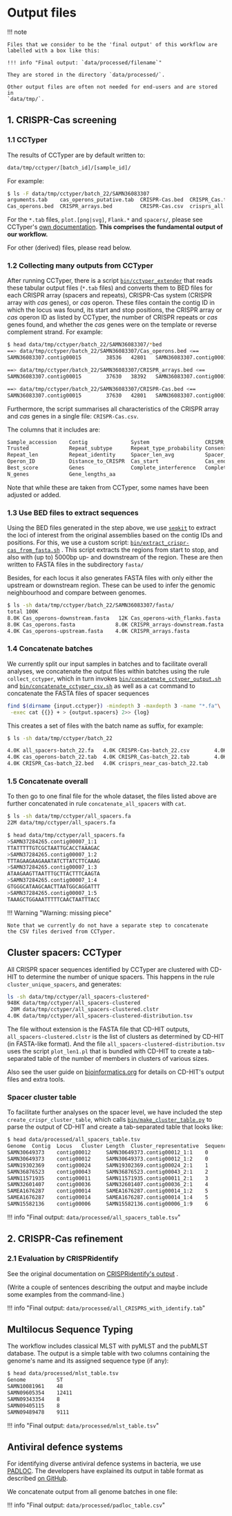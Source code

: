 # Output files

!!! note

    Files that we consider to be the 'final output' of this workflow are
    labelled with a box like this:

    !!! info "Final output: `data/processed/filename`"

    They are stored in the directory `data/processed/`.

    Other output files are often not needed for end-users and are stored in
    `data/tmp/`.

## 1. CRISPR-Cas screening

### 1.1 CCTyper

The results of CCTyper are by default written to:

``` bash
data/tmp/cctyper/[batch_id]/[sample_id]/
```

For example:

``` bash
$ ls -F data/tmp/cctyper/batch_22/SAMN36083307
arguments.tab    cas_operons_putative.tab  CRISPR-Cas.bed  CRISPR_Cas.tab   crisprs.gff           fasta/     Flank.njs  Flank.ntf  genes.tab  plot.png  spacers/
Cas_operons.bed  CRISPR_arrays.bed         CRISPR-Cas.csv  crisprs_all.tab  crisprs_near_cas.tab  Flank.ndb  Flank.not  Flank.nto  hmmer.tab  plot.svg
```

For the `*.tab` files, `plot.[png|svg]`, `Flank.*` and `spacers/`, please see
CCTyper's
[own documentation](https://github.com/Russel88/CRISPRCasTyper?tab=readme-ov-file#output-).
**This comprises the fundamental output of our workflow.**

For other (derived) files, please read below.

### 1.2 Collecting many outputs from CCTyper

After running CCTyper, there is a script
[`bin/cctyper_extender`](https://github.com/UtrechtUniversity/campylobacter-crisprscape/blob/main/bin/cctyper_extender.py)
that reads these tabular output files  (`*.tab` files) and converts them to
BED files for each CRISPR array (spacers and repeats), CRISPR-Cas system
(CRISPR array with _cas_ genes), or _cas_ operon.
These files contain the contig ID in which the locus was found, its start and
stop positions, the CRISPR array or _cas_ operon ID as listed by CCTyper,
the number of CRISPR repeats or _cas_ genes found,
and whether the _cas_ genes were on the template or reverse complement strand.
For example:

``` bash
$ head data/tmp/cctyper/batch_22/SAMN36083307/*bed
==> data/tmp/cctyper/batch_22/SAMN36083307/Cas_operons.bed <==
SAMN36083307.contig00015        38536   42801   SAMN36083307.contig00015@1      3       -

==> data/tmp/cctyper/batch_22/SAMN36083307/CRISPR_arrays.bed <==
SAMN36083307.contig00015        37630   38392   SAMN36083307.contig00015_1      12      -

==> data/tmp/cctyper/batch_22/SAMN36083307/CRISPR-Cas.bed <==
SAMN36083307.contig00015        37630   42801   SAMN36083307.contig00015_1      12      -
```

Furthermore, the script summarises all characteristics of the CRISPR array and
_cas_ genes in a single file: `CRISPR-Cas.csv`.

The columns that it includes are:

``` bash
Sample_accession    Contig              System                  CRISPR_ID           CRISPR_start    CRISPR_end
Trusted             Repeat_subtype      Repeat_type_probability Consensus_repeat    N_repeats
Repeat_len          Repeat_identity     Spacer_len_avg          Spacer_identity     Spacer_len_sem
Operon_ID           Distance_to_CRISPR  Cas_start               Cas_end             Best_type
Best_score          Genes               Complete_interference   Complete_adaptation Strand_cas
N_genes             Gene_lengths_aa
```

Note that while these are taken from CCTyper, some names have been adjusted
or added.

### 1.3 Use BED files to extract sequences

Using the BED files generated in the step above, we use
[`seqkit`](https://bioinf.shenwei.me/seqkit/usage/#subseq)
to extract the loci of interest from the original assemblies based on the
contig IDs and positions.
For this, we use a custom script:
[`bin/extract_crispr-cas_from_fasta.sh`](https://github.com/UtrechtUniversity/campylobacter-crisprscape/blob/main/bin/extract_crispr-cas_from_fasta.sh)
.
This script extracts the regions from start to stop, and also with (up to)
5000bp up- and downstream of the region. These are then written to FASTA files
in the subdirectory `fasta/`

Besides, for each locus it also generates FASTA files with only either the
upstream or downstream region. These can be used to infer the genomic
neighbourhood and compare between genomes.

``` bash
$ ls -sh data/tmp/cctyper/batch_22/SAMN36083307/fasta/
total 100K
8.0K Cas_operons-downstream.fasta   12K Cas_operons-with_flanks.fasta   8.0K CRISPR_arrays-upstream.fasta     8.0K CRISPR-Cas.fasta
8.0K Cas_operons.fasta             8.0K CRISPR_arrays-downstream.fasta   12K CRISPR_arrays-with_flanks.fasta  4.0K CRISPR-Cas-upstream.fasta
4.0K Cas_operons-upstream.fasta    4.0K CRISPR_arrays.fasta             8.0K CRISPR-Cas-downstream.fasta       16K CRISPR-Cas-with_flanks.fasta
```

### 1.4 Concatenate batches

We currently split our input samples in batches and to facilitate overall
analyses, we concatenate the output files within batches using the rule
`collect_cctyper`, which in turn invokes
[`bin/concatenate_cctyper_output.sh`](https://github.com/UtrechtUniversity/campylobacter-crisprscape/blob/main/bin/concatenate_cctyper_output.sh)
and
[`bin/concatenate_cctyper_csv.sh`](https://github.com/UtrechtUniversity/campylobacter-crisprscape/blob/main/bin/concatenate_cctyper_csv.sh)
as well as a `cat` command to concatenate the FASTA files of spacer sequences

``` bash
find $(dirname {input.cctyper}) -mindepth 3 -maxdepth 3 -name "*.fa"\
 -exec cat {{}} + > {output.spacers} 2>> {log}
```

This creates a set of files with the batch name as suffix, for example:

``` bash
$ ls -sh data/tmp/cctyper/batch_22

4.0K all_spacers-batch_22.fa   4.0K CRISPR-Cas-batch_22.csv        4.0K crisprs_orphan-batch_22.tab
4.0K cas_operons-batch_22.tab  4.0K CRISPR_Cas-batch_22.tab        4.0K crisprs_all-batch_22.tab
4.0K CRISPR_Cas-batch_22.bed   4.0K crisprs_near_cas-batch_22.tab
```

### 1.5 Concatenate overall

To then go to one final file for the whole dataset, the files listed above
are further concatenated in rule `concatenate_all_spacers` with `cat`.

``` bash
$ ls -sh data/tmp/cctyper/all_spacers.fa
22M data/tmp/cctyper/all_spacers.fa

$ head data/tmp/cctyper/all_spacers.fa
>SAMN37284265.contig00007_1:1
TTATTTTTGTCGCTAATTGCACCTAAAGAC
>SAMN37284265.contig00007_1:2
TTTAGAAGAAGAAATATCTTATCTTCAAAG
>SAMN37284265.contig00007_1:3
ATAAGAAGTTAATTTGCTTACTTTCAAGTA
>SAMN37284265.contig00007_1:4
GTGGGCATAAGCAACTTAATGGCAGGATTT
>SAMN37284265.contig00007_1:5
TAAAGCTGGAAATTTTTCAACTAATTTACC
```

!!! Warning "Warning: missing piece"

    Note that we currently do not have a separate step to concatenate
    the CSV files derived from CCTyper.

## Cluster spacers: CCTyper

All CRISPR spacer sequences identified by CCTyper are clustered with
CD-HIT to determine the number of unique spacers. This happens in the rule
`cluster_unique_spacers`, and generates:

``` bash
ls -sh data/tmp/cctyper/all_spacers-clustered*
948K data/tmp/cctyper/all_spacers-clustered
 20M data/tmp/cctyper/all_spacers-clustered.clstr
4.0K data/tmp/cctyper/all_spacers-clustered-distribution.tsv
```

The file without extension is the FASTA file that CD-HIT outputs,
`all_spacers-clustered.clstr` is the list of clusters as determined
by CD-HIT (in FASTA-like format). And the file
`all_spacers-clustered-distribution.tsv` uses the script `plot_len1.pl` that
is bundled with CD-HIT to create a tab-separated table of the number of
members in clusters of various sizes.

Also see the user guide on
[bioinformatics.org](https://www.bioinformatics.org/cd-hit/cd-hit-user-guide)
for details on CD-HIT's output files and extra tools.

### Spacer cluster table

To facilitate further analyses on the spacer level, we have included the
step `create_crispr_cluster_table`, which calls
[`bin/make_cluster_table.py`](https://github.com/UtrechtUniversity/campylobacter-crisprscape/blob/main/bin/make_cluster_table.py)
to parse the output of CD-HIT and create a tab-separated table that looks
like:

``` bash
$ head data/processed/all_spacers_table.tsv
Genome  Contig  Locus   Cluster Length  Cluster_representative  Sequence        Identity        Strand
SAMN30649373    contig00012     SAMN30649373.contig00012_1:1    0       75nt    SAMN30649373.contig00012_1:1    TATAGCAGTAAAATAGGCTTTAGAATGTATTTTATAAAAGCGTAAAAAATCAATATTATACCGACATTTTGCGAC     NA      NA
SAMN30649373    contig00012     SAMN30649373.contig00012_1:2    0       55nt    SAMN30649373.contig00012_1:1    TATAGCAGTAAAATAGGCTTTAGAATGTATTTTATAAAAGCGTAAAAAATCAATA 100.00% +
SAMN19302369    contig00024     SAMN19302369.contig00024_2:1    1       57nt    SAMN19302369.contig00024_2:1    TATTATATAATATATACTAGTGCATTTTGATAATAATTATCGACTTCAAGTAAAATT       NA      NA
SAMN36876523    contig00043     SAMN36876523.contig00043_2:1    2       56nt    SAMN36876523.contig00043_2:1    ATGCTTGGCTTTTTTGTAGTATATAGCAATGCTATATATCCTAGTATATACTTAAA        NA      NA
SAMN11571935    contig00011     SAMN11571935.contig00011_2:1    3       56nt    SAMN11571935.contig00011_2:1    ATAATGGTAAAATAGTCTTTAGAATGTATTTTAAAAAAGCATAAAAAGCTAATATA        NA      NA
SAMN32601407    contig00036     SAMN32601407.contig00036_2:1    4       56nt    SAMN32601407.contig00036_2:1    ATAATGGTAAAATAGTCTTTAGAATGTATTTTAAATAAACTTAAAAAGCTAATATA        NA      NA
SAMEA1676287    contig00014     SAMEA1676287.contig00014_1:2    5       56nt    SAMEA1676287.contig00014_1:2    TAGAAAATTTTTTATAAAAAATGTATATTTTTTTACCAAAAAATGAGACAAAAGCA        NA      NA
SAMEA1676287    contig00014     SAMEA1676287.contig00014_1:4    5       56nt    SAMEA1676287.contig00014_1:2    TAGAAAATTTTTTATAAAAAATGTATATTTTTTTACCAAAAAATGAGACAAAAGCA        100.00% +
SAMN15582136    contig00006     SAMN15582136.contig00006_1:9    6       55nt    SAMN15582136.contig00006_1:9    CTCAAACTTAGATTTATGGTAAAATTCAAATTCAAATATGACATCTAATAGTGAC NA      NA
```

!!! info "Final output: `data/processed/all_spacers_table.tsv`"

## 2. CRISPR-Cas refinement

### 2.1 Evaluation by CRISPRidentify

See the original documentation on
[CRISPRidentify's output](https://github.com/BackofenLab/CRISPRidentify#output-files)
.

(Write a couple of sentences describing the output and maybe include some
examples from the command-line.)

!!! info "Final output: `data/processed/all_CRISPRS_with_identify.tab`"

## Multilocus Sequence Typing

The workflow includes classical MLST with pyMLST and the pubMLST database.
The output is a simple table with two columns containing the genome's name
and its assigned sequence type (if any):

``` bash
$ head data/processed/mlst_table.tsv
Genome          ST
SAMN10081961    48
SAMN09605354    12411
SAMN09343354    8
SAMN09405115    8
SAMN09489478    9111
```

!!! info "Final output: `data/processed/mlst_table.tsv`"

## Antiviral defence systems

For identifying diverse antiviral defence systems in bacteria, we use
[PADLOC](https://padloc.otago.ac.nz/padloc/).
The developers have explained its output in table format as described
[on GitHub](https://github.com/padlocbio/padloc#interpreting-output).

We concatenate output from all genome batches in one file:

!!! info "Final output: `data/processed/padloc_table.csv`"
